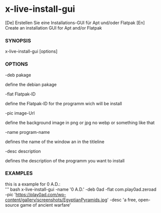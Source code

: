 # x-live-install-gui
  [De] Erstellen Sie eine Installations-GUI für Apt und/oder Flatpak  [En] Create an installation GUI for Apt and/or Flatpak

### SYNOPSIS

x-live-install-gui [options]


### OPTIONS


-deb pakage

  define the debian pakage

    
-flat Flatpak-ID
  
  define the Flatpak-ID for the programm wich will be install

    
-pic image-Url
  
  define the background image in png or jpg no webp or  something like that


-name program-name
  
  defines the name of the window an in the titleline


-desc description
  
  defines the description of the programm you want to install


### EXAMPLES
this is a example for 0 A.D.:<br>
''' bash
x-live-install-gui -name '0 A.D.' -deb 0ad -flat com.play0ad.zeroad -pic 'https://play0ad.com/wp-content/gallery/screenshots/EgyptianPyramids.jpg' -desc 'a free, open-source game of ancient warfare'

